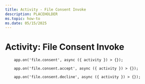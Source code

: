 ```yaml
---
title: Activity - File Consent Invoke
description: PLACEHOLDER
ms.topic: how-to
ms.date: 05/15/2025
---
```


# Activity: File Consent Invoke


```
    app.on('file.consent', async ({ activity }) > {});
    
    app.on('file.consent.accept', async ({ activity }) > {});
    
    app.on('file.consent.decline', async ({ activity }) > {});
```
